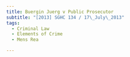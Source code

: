 ```yaml
---
title: Buergin Juerg v Public Prosecutor 
subtitle: "[2013] SGHC 134 / 17\_July\_2013"
tags:
  - Criminal Law
  - Elements of Crime
  - Mens Rea

---
```



